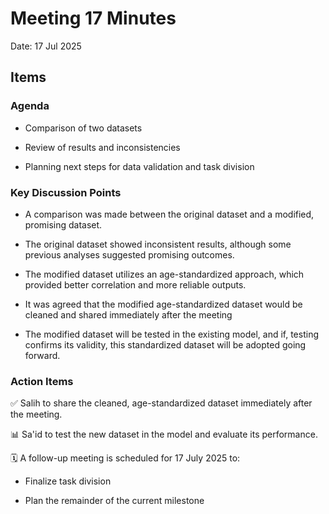 # Meeting 17 Minutes

Date: 17 Jul 2025

## Items

### Agenda

- Comparison of two datasets

- Review of results and inconsistencies

- Planning next steps for data validation and task division

### Key Discussion Points

- A comparison was made between the original dataset and a modified, promising dataset.

- The original dataset showed inconsistent results, although some previous analyses
  suggested promising outcomes.

- The modified dataset utilizes an age-standardized approach, which provided better
  correlation and more reliable outputs.

- It was agreed that the modified age-standardized dataset would be cleaned and shared
  immediately after the meeting

- The modified dataset will be tested in the existing model, and if, testing confirms
  its validity, this standardized dataset will be adopted going forward.

### Action Items

✅ Salih to share the cleaned, age-standardized dataset immediately after the meeting.

📊 Sa'id to test the new dataset in the model and evaluate its performance.

🗓 A follow-up meeting is scheduled for 17 July 2025 to:

- Finalize task division

- Plan the remainder of the current milestone
